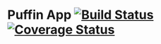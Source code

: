 Puffin App [![Build Status](https://travis-ci.org/puffinframework/app.svg?branch=master)](https://travis-ci.org/puffinframework/app) [![Coverage Status](https://coveralls.io/repos/puffinframework/app/badge.png)](https://coveralls.io/r/puffinframework/app)
===

